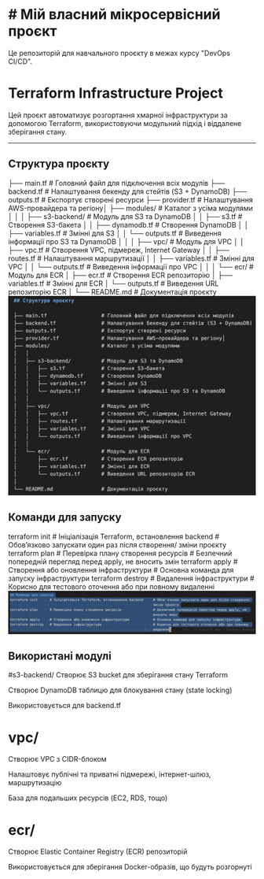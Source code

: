 # 	# Мій власний мікросервісний проєкт  
Це репозиторій для навчального проєкту в межах курсу "DevOps CI/CD".  
# Terraform Infrastructure Project

Цей проєкт автоматизує розгортання хмарної інфраструктури за допомогою Terraform, використовуючи модульний підхід і віддалене зберігання стану.

---

## Структура проєкту

├── main.tf                  # Головний файл для підключення всіх модулів
├── backend.tf               # Налаштування бекенду для стейтів (S3 + DynamoDB)
├── outputs.tf               # Експортує створені ресурси
├── provider.tf              # Налаштування AWS-провайдера та регіону│
├── modules/                 # Каталог з усіма модулями
│   │
│   ├── s3-backend/          # Модуль для S3 та DynamoDB
│   │   ├── s3.tf            # Створення S3-бакета
│   │   ├── dynamodb.tf      # Створення DynamoDB
│   │   ├── variables.tf     # Змінні для S3
│   │   └── outputs.tf       # Виведення інформації про S3 та DynamoDB
│   │
│   ├── vpc/                 # Модуль для VPC
│   │   ├── vpc.tf           # Створення VPC, підмереж, Internet Gateway
│   │   ├── routes.tf        # Налаштування маршрутизації
│   │   ├── variables.tf     # Змінні для VPC
│   │   └── outputs.tf       # Виведення інформації про VPC
│   │
│   └── ecr/                 # Модуль для ECR
│       ├── ecr.tf           # Створення ECR репозиторію
│       ├── variables.tf     # Змінні для ECR
│       └── outputs.tf       # Виведення URL репозиторію ECR
│
└── README.md                # Документація проєкту
![alt text](image.png)

## Команди для запуску
terraform init      # Ініціалізація Terraform, встановлення backend     # Обов’язково запускати один раз після створення/
                                                                        зміни проєкту
terraform plan      # Перевірка плану створення ресурсів                # Безпечний попередній перегляд перед apply, не 
                                                                        вносить змін
terraform apply     # Створення або оновлення інфраструктури            # Основна команда для запуску інфраструктури
terraform destroy   # Видалення інфраструктури                          # Корисно для тестового оточення або при повному 
                                                                        видаленні
![alt text](image-1.png)
## Використані модулі
#s3-backend/
Створює S3 bucket для зберігання стану Terraform

Створює DynamoDB таблицю для блокування стану (state locking)

Використовується для backend.tf

# vpc/
Створює VPC з CIDR-блоком

Налаштовує публічні та приватні підмережі, інтернет-шлюз, маршрутизацію

База для подальших ресурсів (EC2, RDS, тощо)

# ecr/
Створює Elastic Container Registry (ECR) репозиторій

Використовується для зберігання Docker-образів, що будуть розгорнуті